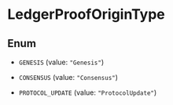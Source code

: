 

# LedgerProofOriginType

## Enum


* `GENESIS` (value: `"Genesis"`)

* `CONSENSUS` (value: `"Consensus"`)

* `PROTOCOL_UPDATE` (value: `"ProtocolUpdate"`)



